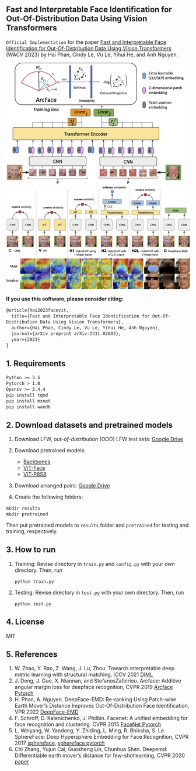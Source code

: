 ## Fast and Interpretable Face Identification for Out-Of-Distribution Data Using Vision Transformers

`Official Implementation` for the paper [Fast and Interpretable Face Identification for Out-Of-Distribution Data Using Vision Transformers](https://arxiv.org/abs/2311.02803) (WACV 2023) by Hai Phan, Cindy Le, Vu Le, Yihui He, and Anh Nguyen.

![](figs/facevit_framework.png) 
![](figs/face_models_final.png)
![](figs/face_vis_final.png)


**If you use this software, please consider citing:**

    @article{hai2023facevit,
      title={Fast and Interpretable Face Identification for Out-Of-Distribution Data Using Vision Transformers},
      author={Hai Phan, Cindy Le, Vu Le, Yihui He, Anh Nguyen},
      journal={arXiv preprint arXiv:2311.02803},
      year={2023}
    }

## 1. Requirements
```
Python >= 3.5
Pytorch > 1.0
Opencv >= 3.4.4
pip install tqmd
pip install mxnet
pip install wandb
```

## 2. Download datasets and pretrained models

1. Download LFW, _out-of-distribution_ (OOD) LFW test sets: [Google Drive](https://drive.google.com/drive/folders/1hoyO7IWaIx2Km-pe4-Sn2D_uTFNLC7Ph?usp=sharing)

2. Download pretrained models:
   - [Backbones](https://drive.google.com/drive/folders/1hr77R4rRFFsO8AnSD0kQ5Do7jGf0bc4P?usp=sharing)
   - [ViT-Face](https://drive.google.com/drive/folders/1ZYHbe0Sc50HQEEXthX3wus-Vg8SGiK1l?usp=sharing)
   - [ViT-P8S8](https://drive.google.com/drive/folders/1LEshPNCEP0IGbYGXzkxNP2Tp2SUAKGzD?usp=sharing)

3. Download arranged pairs: [Google Drive](https://drive.google.com/drive/folders/1NRuKRQAvHECFvmZW-sDBQSy0t0LsaLCI?usp=sharing)
   
4. Create the following folders:

```
mkdir results
mkdir pretrained
```
Then put pretrained models to `results` folder and `pretrained` for testing and training, respectively.

## 3. How to run

1. Training:
   Revise directory in `train.py` and `config.py` with your own directory. Then, run
   ```
   python train.py
   ```
   
2. Testing:
   Revise directory in `test.py` with your own directory. Then, run
   ```
   python test.py
   ```

## 4. License
MIT

## 5. References
1. W. Zhao, Y. Rao, Z. Wang, J. Lu, Zhou. Towards interpretable deep metric learning with structural matching, ICCV 2021 [DIML](https://github.com/wl-zhao/DIML)
2. J.  Deng,   J. Guo,   X. Niannan,   and   StefanosZafeiriou.   Arcface:  Additive angular margin loss for deepface recognition, CVPR 2019 [Arcface Pytorch](https://github.com/ronghuaiyang/arcface-pytorch)
3. H. Phan, A. Nguyen. DeepFace-EMD: Re-ranking Using Patch-wise Earth Mover’s Distance Improves Out-Of-Distribution Face Identification, VPR 2022 [DeepFace-EMD](https://github.com/anguyen8/deepface-emd)
4. F. Schroff,  D. Kalenichenko, J. Philbin. Facenet: A unified embedding for face recognition and clustering. CVPR 2015 [FaceNet Pytorch](https://github.com/timesler/facenet-pytorch)
5. L. Weiyang, W. Yandong, Y. Zhiding, L. Ming, R. Bhiksha, S. Le. SphereFace: Deep Hypersphere Embedding for Face Recognition, CVPR 2017 [sphereface](https://github.com/wy1iu/sphereface), [sphereface pytorch](https://github.com/clcarwin/sphereface_pytorch)
6. Chi Zhang, Yujun Cai, Guosheng Lin, Chunhua Shen. Deepemd: Differentiable earth mover’s distance for few-shotlearning, CVPR 2020 [paper](https://arxiv.org/pdf/2003.06777.pdf)
